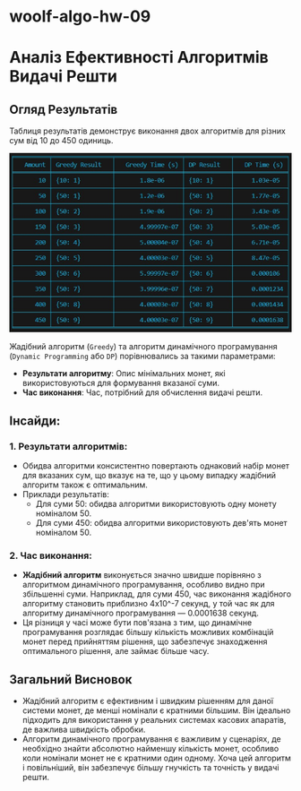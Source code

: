 # woolf-algo-hw-09

# Аналіз Ефективності Алгоритмів Видачі Решти

## Огляд Результатів

Таблиця результатів демонструє виконання двох алгоритмів для різних сум від 10 до 450 одиниць. 

![alt text](01_coin_change/src/coin_change.jpg)

Жадібний алгоритм (`Greedy`) та алгоритм динамічного програмування (`Dynamic Programming` або `DP`) порівнювались за такими параметрами:

- **Результати алгоритму**: Опис мінімальних монет, які використовуються для формування вказаної суми.
- **Час виконання**: Час, потрібний для обчислення видачі решти.

## Інсайди:

### 1. Результати алгоритмів:
- Обидва алгоритми консистентно повертають однаковий набір монет для вказаних сум, що вказує на те, що у цьому випадку жадібний алгоритм також є оптимальним.
- Приклади результатів:
  - Для суми 50: обидва алгоритми використовують одну монету номіналом 50.
  - Для суми 450: обидва алгоритми використовують дев'ять монет номіналом 50.

### 2. Час виконання:
- **Жадібний алгоритм** виконується значно швидше порівняно з алгоритмом динамічного програмування, особливо видно при збільшенні суми. Наприклад, для суми 450, час виконання жадібного алгоритму становить приблизно 4x10^-7 секунд, у той час як для алгоритму динамічного програмування — 0.0001638 секунд.
- Ця різниця у часі може бути пов'язана з тим, що динамічне програмування розглядає більшу кількість можливих комбінацій монет перед прийняттям рішення, що забезпечує знаходження оптимального рішення, але займає більше часу.

## Загальний Висновок

- Жадібний алгоритм є ефективним і швидким рішенням для даної системи монет, де менші номінали є кратними більшим. Він ідеально підходить для використання у реальних системах касових апаратів, де важлива швидкість обробки.
- Алгоритм динамічного програмування є важливим у сценаріях, де необхідно знайти абсолютно найменшу кількість монет, особливо коли номінали монет не є кратними один одному. Хоча цей алгоритм і повільніший, він забезпечує більшу гнучкість та точність у видачі решти.
